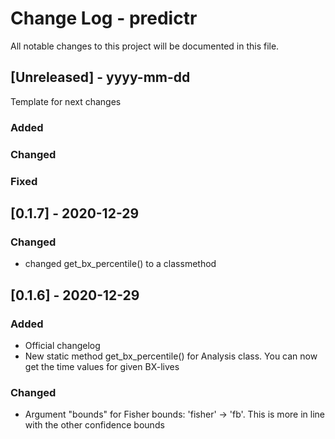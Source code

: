 
# Change Log - predictr
All notable changes to this project will be documented in this file.
 
## [Unreleased] - yyyy-mm-dd
 
Template for next changes
 
### Added
 
### Changed
 
### Fixed

## [0.1.7] - 2020-12-29
  
### Changed
 - changed get_bx_percentile() to a classmethod

## [0.1.6] - 2020-12-29
 
### Added
- Official changelog
- New static method get_bx_percentile() for Analysis class. You can now get the time values for given BX-lives

### Changed
  
- Argument "bounds" for Fisher bounds: 'fisher' -> 'fb'. This is more in line with the other confidence bounds
